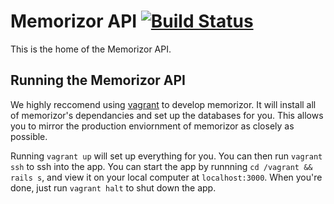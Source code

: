 # Memorizor API [![Build Status](https://travis-ci.org/memorizor/memorizor-api.svg)](https://travis-ci.org/memorizor/memorizor-api)

This is the home of the Memorizor API.

## Running the Memorizor API

We highly reccomend using [vagrant](https://www.vagrantup.com/) to develop memorizor. It will install all of memorizor's dependancies and set up the databases for you. This allows you to mirror the production enviornment of memorizor as closely as possible.

Running `vagrant up` will set up everything for you.
You can then run `vagrant ssh` to ssh into the app.
You can start the app by runnning `cd /vagrant && rails s`, and view it on your local computer at `localhost:3000`.
When you're done, just run `vagrant halt` to shut down the app.

